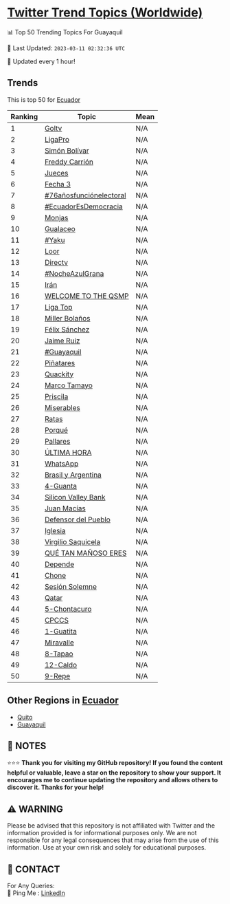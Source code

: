 [Twitter Trend Topics (Worldwide)](https://github.com/ErcinDedeoglu/Twitter-Trend-Topics)
==========


📊 Top 50 Trending Topics For Guayaquil

📆 Last Updated: `2023-03-11 02:32:36 UTC`

🔧 Updated every 1 hour!


## Trends

This is top 50 for [Ecuador](</Ecuador>)

| Ranking | Topic | Mean |
| ------- | ------------ | ------------ |
| 1 | [Goltv](http://twitter.com/search?q=Goltv) | N/A |
| 2 | [LigaPro](http://twitter.com/search?q=LigaPro) | N/A |
| 3 | [Simón Bolívar](http://twitter.com/search?q=Sim%c3%b3n+Bol%c3%advar) | N/A |
| 4 | [Freddy Carrión](http://twitter.com/search?q=Freddy+Carri%c3%b3n) | N/A |
| 5 | [Jueces](http://twitter.com/search?q=Jueces) | N/A |
| 6 | [Fecha 3](http://twitter.com/search?q=Fecha+3) | N/A |
| 7 | [#76añosfunciónelectoral](http://twitter.com/search?q=%2376a%c3%b1osfunci%c3%b3nelectoral) | N/A |
| 8 | [#EcuadorEsDemocracia](http://twitter.com/search?q=%23EcuadorEsDemocracia) | N/A |
| 9 | [Monjas](http://twitter.com/search?q=Monjas) | N/A |
| 10 | [Gualaceo](http://twitter.com/search?q=Gualaceo) | N/A |
| 11 | [#Yaku](http://twitter.com/search?q=%23Yaku) | N/A |
| 12 | [Loor](http://twitter.com/search?q=Loor) | N/A |
| 13 | [Directv](http://twitter.com/search?q=Directv) | N/A |
| 14 | [#NocheAzulGrana](http://twitter.com/search?q=%23NocheAzulGrana) | N/A |
| 15 | [Irán](http://twitter.com/search?q=Ir%c3%a1n) | N/A |
| 16 | [WELCOME TO THE QSMP](http://twitter.com/search?q=WELCOME+TO+THE+QSMP) | N/A |
| 17 | [Liga Top](http://twitter.com/search?q=Liga+Top) | N/A |
| 18 | [Miller Bolaños](http://twitter.com/search?q=Miller+Bola%c3%b1os) | N/A |
| 19 | [Félix Sánchez](http://twitter.com/search?q=F%c3%a9lix+S%c3%a1nchez) | N/A |
| 20 | [Jaime Ruiz](http://twitter.com/search?q=Jaime+Ruiz) | N/A |
| 21 | [#Guayaquil](http://twitter.com/search?q=%23Guayaquil) | N/A |
| 22 | [Piñatares](http://twitter.com/search?q=Pi%c3%b1atares) | N/A |
| 23 | [Quackity](http://twitter.com/search?q=Quackity) | N/A |
| 24 | [Marco Tamayo](http://twitter.com/search?q=Marco+Tamayo) | N/A |
| 25 | [Priscila](http://twitter.com/search?q=Priscila) | N/A |
| 26 | [Miserables](http://twitter.com/search?q=Miserables) | N/A |
| 27 | [Ratas](http://twitter.com/search?q=Ratas) | N/A |
| 28 | [Porqué](http://twitter.com/search?q=Porqu%c3%a9) | N/A |
| 29 | [Pallares](http://twitter.com/search?q=Pallares) | N/A |
| 30 | [ÚLTIMA HORA](http://twitter.com/search?q=%c3%9aLTIMA+HORA) | N/A |
| 31 | [WhatsApp](http://twitter.com/search?q=WhatsApp) | N/A |
| 32 | [Brasil y Argentina](http://twitter.com/search?q=Brasil+y+Argentina) | N/A |
| 33 | [4-Guanta](http://twitter.com/search?q=4-Guanta) | N/A |
| 34 | [Silicon Valley Bank](http://twitter.com/search?q=Silicon+Valley+Bank) | N/A |
| 35 | [Juan Macías](http://twitter.com/search?q=Juan+Mac%c3%adas) | N/A |
| 36 | [Defensor del Pueblo](http://twitter.com/search?q=Defensor+del+Pueblo) | N/A |
| 37 | [Iglesia](http://twitter.com/search?q=Iglesia) | N/A |
| 38 | [Virgilio Saquicela](http://twitter.com/search?q=Virgilio+Saquicela) | N/A |
| 39 | [QUÉ TAN MAÑOSO ERES](http://twitter.com/search?q=QU%c3%89+TAN+MA%c3%91OSO+ERES) | N/A |
| 40 | [Depende](http://twitter.com/search?q=Depende) | N/A |
| 41 | [Chone](http://twitter.com/search?q=Chone) | N/A |
| 42 | [Sesión Solemne](http://twitter.com/search?q=Sesi%c3%b3n+Solemne) | N/A |
| 43 | [Qatar](http://twitter.com/search?q=Qatar) | N/A |
| 44 | [5-Chontacuro](http://twitter.com/search?q=5-Chontacuro) | N/A |
| 45 | [CPCCS](http://twitter.com/search?q=CPCCS) | N/A |
| 46 | [1-Guatita](http://twitter.com/search?q=1-Guatita) | N/A |
| 47 | [Miravalle](http://twitter.com/search?q=Miravalle) | N/A |
| 48 | [8-Tapao](http://twitter.com/search?q=8-Tapao) | N/A |
| 49 | [12-Caldo](http://twitter.com/search?q=12-Caldo) | N/A |
| 50 | [9-Repe](http://twitter.com/search?q=9-Repe) | N/A |



## Other Regions in [Ecuador](</Ecuador>)

* [Quito](</Ecuador/Quito.md>)
* [Guayaquil](</Ecuador/Guayaquil.md>)



## 📝 NOTES

⭐⭐⭐ **Thank you for visiting my GitHub repository! If you found the content helpful or valuable, leave a star on the repository to show your support. It encourages me to continue updating the repository and allows others to discover it. Thanks for your help!**


## ⚠️ WARNING

Please be advised that this repository is not affiliated with Twitter and the information provided is for informational purposes only. We are not responsible for any legal consequences that may arise from the use of this information. Use at your own risk and solely for educational purposes.


## 📨 CONTACT

 For Any Queries:  
            🏓 Ping Me : [LinkedIn](https://www.linkedin.com/in/ercindedeoglu/)
